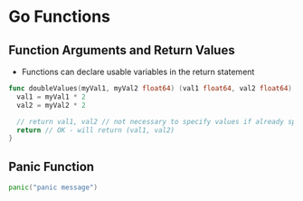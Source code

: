 # Go Functions

## Function Arguments and Return Values

- Functions can declare usable variables in the return statement

```go
func doubleValues(myVal1, myVal2 float64) (val1 float64, val2 float64) {
  val1 = myVal1 * 2
  val2 = myVal2 * 2

  // return val1, val2 // not necessary to specify values if already specified in return types
  return // OK - will return (val1, val2)
}
```

## Panic Function

```go
panic("panic message")
```
